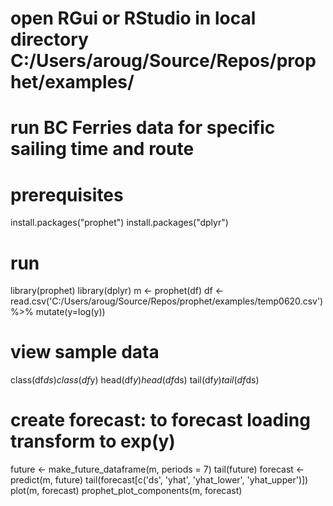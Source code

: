 # open RGui or RStudio in local directory C:/Users/aroug/Source/Repos/prophet/examples/
# run BC Ferries data for specific sailing time and route
# prerequisites
install.packages("prophet")
install.packages("dplyr")
# run
library(prophet)
library(dplyr)
m <- prophet(df)
df <- read.csv('C:/Users/aroug/Source/Repos/prophet/examples/temp0620.csv') %>% mutate(y=log(y))
# view sample data
class(df$ds)
class(df$y)
head(df$y)
head(df$ds)
tail(df$y)
tail(df$ds)
# create forecast: to forecast loading transform to exp(y)
future <- make_future_dataframe(m, periods = 7)
tail(future)
forecast <- predict(m, future)
tail(forecast[c('ds', 'yhat', 'yhat_lower', 'yhat_upper')])
plot(m, forecast)
prophet_plot_components(m, forecast)
